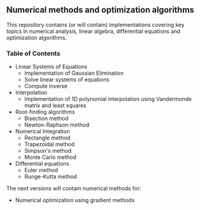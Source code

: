 ## **Numerical methods and optimization algorithms**

This repository contains (or will contain) implementations covering key topics in numerical analysis, linear algebra, differential equations and optimization algorithms.

### Table of Contents

- Linear Systems of Equations
   - Implementation of Gaussian Elimination
   - Solve linear systems of equations
   - Compute inverse
- Interpolation
   - Implementation of 1D polynomial interpolation using Vandermonde matrix and least squares
- Root-finding algorithms
   - Bisection method
   - Newton-Raphson method
- Numerical Integration
   - Rectangle method
   - Trapezoidal method
   - Simpson's method
   - Monte Carlo method
- Differential equations
   - Euler method
   - Runge-Kutta method

The next versions will contain numerical methods for:
 - Numerical optimization using gradient methods
